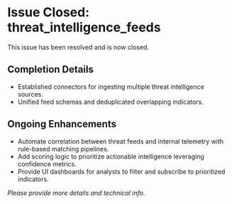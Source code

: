 # Issue Closed: threat_intelligence_feeds

This issue has been resolved and is now closed.

## Completion Details

- Established connectors for ingesting multiple threat intelligence sources.
- Unified feed schemas and deduplicated overlapping indicators.

## Ongoing Enhancements

- Automate correlation between threat feeds and internal telemetry with rule-based matching pipelines.
- Add scoring logic to prioritize actionable intelligence leveraging confidence metrics.
- Provide UI dashboards for analysts to filter and subscribe to prioritized indicators.

_Please provide more details and technical info._
